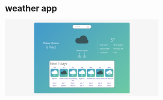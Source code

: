 # weather app

<img src="https://raw.githubusercontent.com/MelnikIlia/weather_app/master/screen/screen.png" />